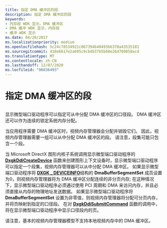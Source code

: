 ```yaml
---
title: 指定 DMA 缓冲区的段
description: 指定 DMA 缓冲区的段
keywords:
- 内存段 WDK 显示，DMA 缓冲区
- DMA 缓冲 WDK 显示，内存段
- 缓冲 WDK 显示
ms.date: 04/20/2017
ms.localizationpriority: medium
ms.openlocfilehash: 5c24c78534921c867394b40493b6378a43535181
ms.sourcegitcommit: 418e6617e2a695c9cb4b37b5b60e264760858acd
ms.translationtype: MT
ms.contentlocale: zh-CN
ms.lasthandoff: 12/07/2020
ms.locfileid: "96836493"
---
```

# <a name="specifying-segments-for-dma-buffers"></a>指定 DMA 缓冲区的段


## <span id="ddk_specifying_segments_for_dma_buffers_gg"></span><span id="DDK_SPECIFYING_SEGMENTS_FOR_DMA_BUFFERS_GG"></span>


显示微型端口驱动程序可以指定可从中分配 DMA 缓冲区的口径段。 DMA 缓冲区还可以作为连续的锁定系统内存分配。

当应用程序需要 DMA 缓冲区时，视频内存管理器会分配并销毁它们。 因此，视频内存管理器需要一组可以从中分配 DMA 缓冲区的段。 请注意，段集可能只包含一个段。

当 Microsoft DirectX 图形内核子系统调用显示微型端口驱动程序的 [**DxgkDdiCreateDevice**](/windows-hardware/drivers/ddi/d3dkmddi/nc-d3dkmddi-dxgkddi_createdevice) 函数来创建图形上下文设备时，显示微型端口驱动程序可以指定一个段集，视频内存管理器可以从中分配 DMA 缓冲区。 如果显示微型端口驱动程序将 [**DXGK \_ DEVICEINFO**](/windows-hardware/drivers/ddi/d3dkmddi/ns-d3dkmddi-_dxgk_deviceinfo)结构的 **DmaBufferSegmentSet** 成员设置为0，则视频内存管理器将为 DMA 缓冲区分配连续的非分页内存; 在这种情况下，显示微型端口驱动程序必须通过使用 PCI 周期和 DMA 来访问内存，并且必须直接从内存的物理地址发送数据。 如果显示微型端口驱动程序将 **DmaBufferSegmentSet** 设置为非零值，则视频内存管理器将分配可分页内存，并将页映射到指定的口径段。 在对 [**DxgkDdiSubmitCommand**](/windows-hardware/drivers/ddi/d3dkmddi/nc-d3dkmddi-dxgkddi_submitcommand) 函数的调用中，将在显示微型端口驱动程序中显示口径段内的页。

请注意，基本的视频内存管理器模型不支持本地视频内存中的 DMA 缓冲区。

 

